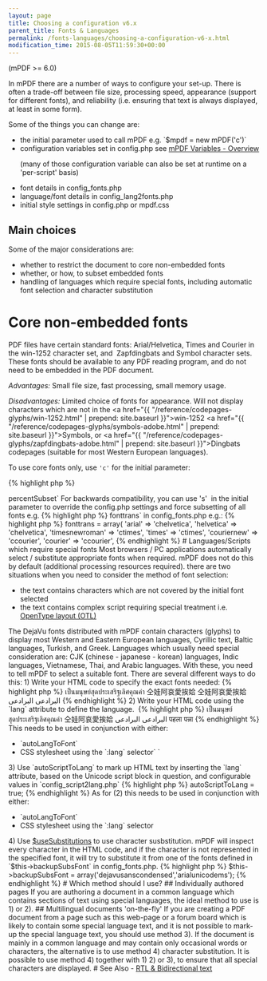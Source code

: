 ```yaml
---
layout: page
title: Choosing a configuration v6.x
parent_title: Fonts & Languages
permalink: /fonts-languages/choosing-a-configuration-v6-x.html
modification_time: 2015-08-05T11:59:30+00:00
---
```


(mPDF >= 6.0)

In mPDF there are a number of ways to configure your set-up. There is often a trade-off between file size, processing
speed, appearance (support for different fonts), and reliability (i.e. ensuring that text is always displayed, at least in some form).

Some of the things you can change are:

<ul>
<li>the initial parameter used to call mPDF e.g. `$mpdf = new mPDF('c')`</li>
<li>configuration variables set in <span class="filename">config.php</span> see
	<a href="{{ "/reference/mpdf-variables/overview.html" | prepend: site.baseurl }}">mPDF Variables - Overview</a>

(many of those configuration variable can also be set at runtime on a 'per-script' basis)</li>
<li>font details in <span class="filename">config_fonts.php</span></li>
<li>language/font details in <span class="filename">config_lang2fonts.php</span></li>
<li>initial style settings in <span class="filename">config.php</span> or <span class="filename">mpdf.css</span></li>
</ul>

## Main choices

Some of the major considerations are:

<ul>
<li>whether to restrict the document to core non-embedded fonts</li>
<li>whether, or how, to subset embedded fonts</li>
<li>handling of languages which require special fonts, including automatic font selection and character substitution</li>
</ul>

# Core non-embedded fonts

PDF files have certain standard fonts: Arial/Helvetica, Times and Courier in the win-1252 character set, and 
Zapfdingbats and Symbol character sets. These fonts should be available to any PDF reading program, and do not need to
be embedded in the PDF document.

*Advantages:* Small file size, fast processing, small memory usage.

*Disadvantages:* Limited choice of fonts for appearance. Will not display characters which are not in the
<a href="{{ "/reference/codepages-glyphs/win-1252.html" | prepend: site.baseurl }}">win-1252</a>
<a href="{{ "/reference/codepages-glyphs/symbols-adobe.html" | prepend: site.baseurl }}">Symbols</a>, or
<a href="{{ "/reference/codepages-glyphs/zapfdingbats-adobe.html" | prepend: site.baseurl }}">Dingbats</a> codepages
(suitable for most Western European languages).

To use core fonts only, use `'c'` for the initial parameter:

{% highlight php %}
<?php

$mpdf = new mPDF('c');
{% endhighlight %}

# Embedded Unicode fonts

The alternative (the default setup) uses TrueType Unicode fonts, and the only limitation of characters to display is
determined by the font files themselves.

## Subsetting fonts

Fonts with good coverage of all characters you may require can be very large. If you embed the whole font file in the
PDF document, the file can become very large - especially if you use a number of fonts. mPDF can embed subsets of the
fonts i.e. just including the characters used in the PDF document.

*Advantages of subsetting:* Manageable file size (typically between 20-200kB)

*Disadvantages of subsetting:* Increase in processing time and memory usage (not always), as mPDF has to rebuild font
files for each document.

By default, mPDF will embed subsets of fonts if less than 30% of the characters contained in the font are used in the
document; otherwise it will embed the whole font file. You can override this by changing the configurable variable
`$this->percentSubset`

For backwards compatibility, you can use 's'  in the initial parameter to override the
<span class="filename">config.php</span> settings and force subsetting of all fonts e.g.

{% highlight php %}
<?php

$mpdf = new mPDF('s');
{% endhighlight %}

## Using core non-embedded fonts in a Unicode document

If your document uses Unicode fonts as above, you can force mPDF to use the core (non-embedded) PDF fonts in parts of
the document by selecting the fontnames: `chelvetica`, `ccourier` and `ctimes` e.g.

{% highlight php %}

This paragraph will use core fonts

{% endhighlight %}

You could force mPDF to always use core fonts when Arial/Helvetica/Courier are specified, by editing the font
translation variable `$this->fonttrans` in <span class="filename">config_fonts.php</span> e.g.:

{% highlight php %}
<?php

$this->fonttrans = array(

 'arial' => 'chelvetica',

 'helvetica' => 'chelvetica',

 'timesnewroman' => 'ctimes',

 'times' => 'ctimes',

 'couriernew' => 'ccourier',

 'courier' => 'ccourier',
{% endhighlight %}

# Languages/Scripts which require special fonts

Most browsers / PC applications automatically select / substitute appropriate fonts when required. mPDF does not do
this by default (additional processing resources required). there are two situations when you need to consider the method
of font selection:

<ul>
<li>the text contains characters which are not covered by the initial font selected</li>
<li>the text contains complex script requiring special treatment i.e.
<a href="{{ "/fonts-languages/opentype-layout-otl.html" | prepend: site.baseurl }}">OpenType layout (OTL)</a></li>
</ul>

The DejaVu fonts distributed with mPDF contain characters (glyphs) to display most Western and Eastern European
languages, Cyrillic text, Baltic languages, Turkish, and Greek. Languages which usually need special consideration
are: CJK (chinese - japanese - korean) languages, Indic languages, Vietnamese, Thai, and Arabic languages. With these,
you need to tell mPDF to select a suitable font.

There are several different ways to do this:

1) Write your HTML code to specify the exact fonts needed:

{% highlight php %}

เป็นมนุษย์สุดประเสริฐเลิศคุณค่า

仝娃阿哀愛挨姶

仝娃阿哀愛挨姶

البرادعی البرادعی

{% endhighlight %}

2) Write your HTML code using the `lang` attribute to define the language. 

{% highlight php %}

เป็นมนุษย์สุดประเสริฐเลิศคุณค่า

仝娃阿哀愛挨姶

البرادعی البرادعی

पहला पन्ना

{% endhighlight %}

This needs to be used in conjunction with either:

<ul>
<li>`autoLangToFont`</li>
<li>CSS stylesheet using the `:lang` selector`

`</li>
</ul>

3) Use `autoScriptToLang` to mark up HTML text by inserting the `lang` attribute, based on the Unicode script block
in question, and configurable values in `config_script2lang.php`

{% highlight php %}
<?php

$mpdf->autoScriptToLang = true;
{% endhighlight %}

As for (2) this needs to be used in conjunction with either:

<ul>
<li>`autoLangToFont`</li>
<li>CSS stylesheet using the `:lang` selector</li>
</ul>

4) Use <a href="{{ "/reference/mpdf-variables/usesubstitutions.html" | prepend: site.baseurl }}">$useSubstitutions</a>
to use character susbstitution. mPDF will inspect every character in the HTML code, and if the character is not
represented in the specified font, it will try to substitute it from one of the fonts defined in `$this->backupSubsFont`
in <span class="filename">config_fonts.php</span>.

{% highlight php %}
$this->backupSubsFont = array('dejavusanscondensed','arialunicodems');
{% endhighlight %}

# Which method should I use?

## Individually authored pages

If you are authoring a document in a common language which contains sections of text using special languages, the ideal
 method to use is 1) or 2).

## Multilingual documents 'on-the-fly'

If you are creating a PDF document from a page such as this web-page or a forum board which is likely to contain some
special language text, and it is not possible to mark-up the special language text, you should use method 3).

If the document is mainly in a common language and may contain only occasional words or characters, the alternative is
to use method 4) character substitution.

It is possible to use method 4) together with 1) 2) or 3), to ensure that all special characters are displayed.

# See Also

- <a href="{{ "/reference/mpdf-functions/annotation.html" | prepend: site.baseurl }}">RTL &amp; Bidirectional text</a>

